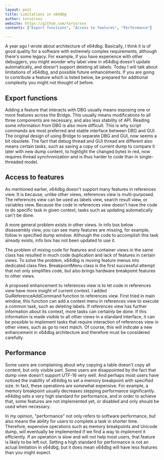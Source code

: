 ```yaml
---
layout: post
title: Limitations in x64dbg
author: torusrxxx
website: https://github.com/torusrxxx
contents: ["Export functions", "Access to features", "Performance"]

---
```


A year ago I wrote about architecture of x64dbg. Basically, I think it is of good quality for a software with extremely complex requirements, although there's some legacy. For example, if you have experience with other debuggers, you might wonder why label view in x64dbg doesn't update automatically, and doesn't support deleting all labels. Today I will talk about limitations of x64dbg, and possible future enhancements. If you are going to contribute a feature which is listed below, be prepared for additional complexity you might not thought of before.

## Export functions

Adding a feature that interacts with DBG usually means exposing one or more features across the Bridge. This usually means modifications to all three components are necessary, and also less stability of API. Reading some information from DBG is also more difficult. This is why script commands are most preferred and stable interface between DBG and GUI. The original design of using Bridge to separate DBG and GUI, now seems a bit obsolete. The fact that debug thread and GUI thread are different also means certain tasks, such as saving a copy of current dump to compare it later with new dump content, to highlight the changed bytes in red, now requires thread synchronization and is thus harder to code than in single-threaded model.

## Access to features

As mentioned earlier, x64dbg doesn't support many features in references view. It is because, unlike other views, references view is multi-purposed. The references view can be used as labels view, search result view, or variables view. Because the code in references view doesn't have the code to do specific task in given context, tasks such as updating automatically can't be done.

A more general problem exists in other views. In info box below disassembly view, you can see many features are missing, for example, follow in specified dump window. Although the code to accomplish this task already exists, info box has not been updated to use it.

The problem of mixing code for features and container views in the same class has resulted in much code duplication and lack of features in certain views. To solve the problem, x64dbg is moving feature menus into dedicated class files. BreakpointMenu class is the first successful attempt that not only simplifies code, but also brings hardware breakpoint features to other views.

A proposed enhancement to references view is to let code in references view have more insight of current context. I added GuiReferenceAddCommand function to references view. First tried in main window, this function can add a context menu in references view to execute a common task, such as deleting labels. If references view has further information about its context, more tasks can certainly be done. If this information is made visible to all other views in a standard interface, it can be possible to implement tasks that require interaction of references view in other views, such as go to next match. Of course, this will indicate a new enhancement in x64dbg architecture and therefore must be considered carefully.

## Performance

Some users are complaining about why copying a table doesn't copy all content, but only visible part. Some users are disappointed by the fact that dump view doesn't support UTF-16 very well. And perhaps most users have noticed the inability of x64dbg to set a memory breakpoint with specified size. In fact, these operations are somewhat expensive. For example, a memory breakpoint usually decreases stepping performance significantly. x64dbg sets a very high standard for performance, and in order to achieve that, some features are not implemented yet, or disabled and only should be used when necessary.

In my opinion, "performance" not only refers to software performance, but also means the ability for users to complete a task in shorter time. Therefore, expensive operations such as memory breakpoints and Unicode dump, will eventually be implemented if we find a way to implement it efficiently. If an operation is slow and will not help most users, that feature is likely to be left out. Setting a high standard for performance is not an actual limitation in x64dbg, but it does mean x64dbg will have less features than you might expect.
